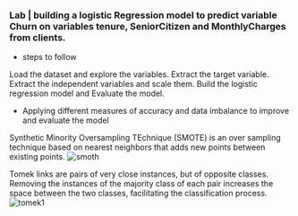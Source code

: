 ### Lab | building a logistic Regression model to predict variable Churn on variables tenure, SeniorCitizen and MonthlyCharges from clients.

- steps to follow

 Load the dataset and explore the variables.
 Extract the target variable.
Extract the independent variables and scale them.
Build the logistic regression model and
Evaluate the model.
- Applying different measures of accuracy and data imbalance to improve and evaluate the model

Synthetic Minority Oversampling TEchnique (SMOTE) is an over sampling technique based on nearest neighbors that adds new points between existing points. ![smoth](https://user-images.githubusercontent.com/103430199/166903554-3905169e-4b5e-4497-a838-3476a3ba25d5.png)


Tomek links are pairs of very close instances, but of opposite classes. Removing the instances of the majority class of each pair increases the space between the two classes, facilitating the classification process.![tomek1](https://user-images.githubusercontent.com/103430199/166903817-e83c42d2-b83c-4f93-8fc0-1f3352c5b008.png)


